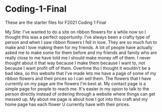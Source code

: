 # Coding-1-Final
 These are the starter files for F2021 Coding 1 Final

My Site:
I've wanted to do a site on ribbon flowers for a while now so I thought this was a perfect opportunity. I've always been a crafty type of person and when I saw ribbon flowers I fell in love. They are so much fun to make and I love making them for my friends. A lot of people have actually asked me to make some for them before and my friends and family who are really close to me have told me I should make money off of them. I never thought about it that way because I make them because I want to, not because I want profit off of them. Overtime tho I thought it wouldn't be a bad idea, so this website that I've made lets me have a page of some of my ribbon flowers and their prices so I can sell them. The flowers that I have currently on my page are the flowers I'm best at. My contact page is a simple page for people to reach me. It's easier in my opion to talk to the person directly instead of ordering through a website where things can get messed up. My about me page is about how I got into this craft and my home page has each flower U currently have with their prices.